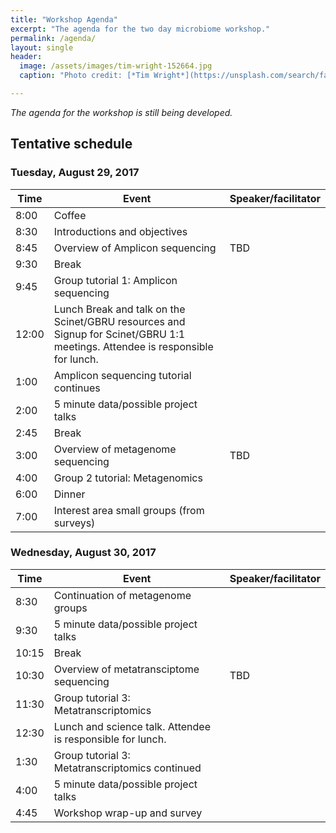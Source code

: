 ```yaml
---
title: "Workshop Agenda"
excerpt: "The agenda for the two day microbiome workshop."
permalink: /agenda/
layout: single
header:
  image: /assets/images/tim-wright-152664.jpg
  caption: "Photo credit: [*Tim Wright*](https://unsplash.com/search/farm?photo=syQM-YpaEW4)"

---
```


*The agenda for the workshop is still being developed.*

## Tentative schedule

### Tuesday, August 29, 2017

Time | Event | Speaker/facilitator
---- | ----- | -------------------
8:00 | Coffee
8:30 | Introductions and objectives
8:45 | Overview of Amplicon sequencing | TBD
9:30 |Break
9:45 | Group tutorial 1: Amplicon sequencing
12:00 | Lunch Break and talk on the Scinet/GBRU resources and Signup for Scinet/GBRU 1:1 meetings. Attendee is responsible for lunch.
1:00 | Amplicon sequencing tutorial continues
2:00 | 5 minute data/possible project talks
2:45 | Break
3:00 | Overview of metagenome sequencing | TBD
4:00 | Group 2 tutorial: Metagenomics
6:00 | Dinner
7:00 | Interest area small groups (from surveys)

### Wednesday, August 30, 2017

Time | Event | Speaker/facilitator
---- | ----- | -------------------
8:30 | Continuation of metagenome groups
9:30 | 5 minute data/possible project talks
10:15 | Break
10:30 | Overview of metatransciptome sequencing | TBD
11:30 |Group tutorial 3: Metatranscriptomics
12:30 | Lunch and science talk. Attendee is responsible for lunch.
1:30 | Group tutorial 3: Metatranscriptomics continued
4:00 | 5 minute data/possible project talks
4:45 | Workshop wrap-up and survey
